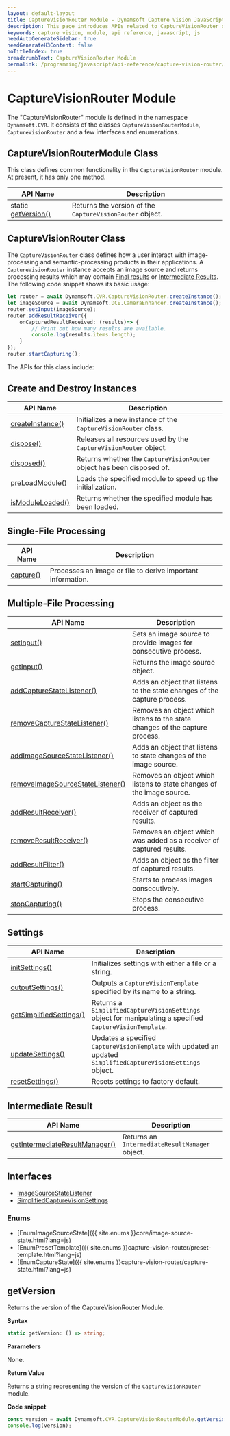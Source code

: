 ```yaml
---
layout: default-layout
title: CaptureVisionRouter Module - Dynamsoft Capture Vision JavaScript Edition API
description: This page introduces APIs related to CaptureVisionRouter of Dynamsoft Capture Vision JavaScript Edition as a module.
keywords: capture vision, module, api reference, javascript, js
needAutoGenerateSidebar: true
needGenerateH3Content: false
noTitleIndex: true
breadcrumbText: CaptureVisionRouter Module
permalink: /programming/javascript/api-reference/capture-vision-router/capture-vision-router-module.html
---
```


# CaptureVisionRouter Module

The "CaptureVisionRouter" module is defined in the namespace `Dynamsoft.CVR`. It consists of the classes `CaptureVisionRouterModule`, `CaptureVisionRouter` and a few interfaces and enumerations.

## CaptureVisionRouterModule Class

This class defines common functionality in the `CaptureVisionRouter` module. At present, it has only one method.

| API Name                           | Description                                              |
| ---------------------------------- | -------------------------------------------------------- |
| static [getVersion()](#getversion) | Returns the version of the `CaptureVisionRouter` object. |

## CaptureVisionRouter Class

The `CaptureVisionRouter` class defines how a user interact with image-processing and semantic-processing products in their applications. A `CaptureVisionRouter` instance accepts an image source and returns processing results which may contain [Final results]({{site.architecture}}output.html#final-results?lang=js) or [Intermediate Results]({{site.architecture}}output.html#intermediate-results?lang=js). The following code snippet shows its basic usage:

```typescript
let router = await Dynamsoft.CVR.CaptureVisionRouter.createInstance();
let imageSource = await Dynamsoft.DCE.CameraEnhancer.createInstance();
router.setInput(imageSource);
router.addResultReceiver({
    onCapturedResultReceived: (results)=> {
        // Print out how many results are available.
        console.log(results.items.length);
    }
});
router.startCapturing();
```

The APIs for this class include:

## Create and Destroy Instances

| API Name                                            | Description                                                            |
| --------------------------------------------------- | ---------------------------------------------------------------------- |
| [createInstance()](./instantiate.md#createinstance) | Initializes a new instance of the `CaptureVisionRouter` class.         |
| [dispose()](./instantiate.md#dispose)               | Releases all resources used by the `CaptureVisionRouter` object.       |
| [disposed()](./instantiate.md#disposed)             | Returns whether the `CaptureVisionRouter` object has been disposed of. |
| [preLoadModule()](./instantiate.md#preloadmodule)   | Loads the specified module to speed up the initialization.             |
| [isModuleLoaded()](./instantiate.md#ismoduleloaded) | Returns whether the specified module has been loaded.                  |

## Single-File Processing

| API Name                                         | Description                                                 |
| ------------------------------------------------ | ----------------------------------------------------------- |
| [capture()](./single-file-processing.md#capture) | Processes an image or file to derive important information. |

## Multiple-File Processing

| API Name                                                                                         | Description                                                                  |
| ------------------------------------------------------------------------------------------------ | ---------------------------------------------------------------------------- |
| [setInput()](./multiple-file-processing.md#setinput)                                             | Sets an image source to provide images for consecutive process.              |
| [getInput()](./multiple-file-processing.md#getinput)                                             | Returns the image source object.                                             |
| [addCaptureStateListener()](./multiple-file-processing.md#addcapturestatelistener)               | Adds an object that listens to the state changes of the capture process.     |
| [removeCaptureStateListener()](./multiple-file-processing.md#removecapturestatelistener)         | Removes an object which listens to the state changes of the capture process. |
| [addImageSourceStateListener()](./multiple-file-processing.md#addimagesourcestatelistener)       | Adds an object that listens to state changes of the image source.            |
| [removeImageSourceStateListener()](./multiple-file-processing.md#removeimagesourcestatelistener) | Removes an object which listens to state changes of the image source.        |
| [addResultReceiver()](./multiple-file-processing.md#addresultreceiver)                           | Adds an object as the receiver of captured results.                          |
| [removeResultReceiver()](./multiple-file-processing.md#removeresultreceiver)                     | Removes an object which was added as a receiver of captured results.         |
| [addResultFilter()](./multiple-file-processing.md#addresultfilter)                               | Adds an object as the filter of captured results.                            |
| [startCapturing()](./multiple-file-processing.md#startcapturing)                                 | Starts to process images consecutively.                                      |
| [stopCapturing()](./multiple-file-processing.md#stopcapturing)                                   | Stops the consecutive process.                                               |

## Settings

| API Name                                                       | Description                                                                                                   |
| -------------------------------------------------------------- | ------------------------------------------------------------------------------------------------------------- |
| [initSettings()](./settings.md#initsettings)                   | Initializes settings with either a file or a string.                                                          |
| [outputSettings()](./settings.md#outputsettings)               | Outputs a `CaptureVisionTemplate` specified by its name to a string.                                          |
| [getSimplifiedSettings()](./settings.md#getsimplifiedsettings) | Returns a `SimplifiedCaptureVisionSettings` object for manipulating a specified `CaptureVisionTemplate`.      |
| [updateSettings()](./settings.md#updatesettings)               | Updates a specified `CaptureVisionTemplate` with updated an updated `SimplifiedCaptureVisionSettings` object. |
| [resetSettings()](./settings.md#resetsettings)                 | Resets settings to factory default.                                                                           |

## Intermediate Result

| API Name                                                                                | Description                                    |
| --------------------------------------------------------------------------------------- | ---------------------------------------------- |
| [getIntermediateResultManager()](./intermediate-result.md#getintermediateresultmanager) | Returns an `IntermediateResultManager` object. |

## Interfaces

* [ImageSourceStateListener](./interfaces/image-source-state-listener.md)
* [SimplifiedCaptureVisionSettings](./interfaces/simplified-capture-vision-settings.md)

### Enums

* [EnumImageSourceState]({{ site.enums }}core/image-source-state.html?lang=js)
* [EnumPresetTemplate]({{ site.enums }}capture-vision-router/preset-template.html?lang=js)
* [EnumCaptureState]({{ site.enums }}capture-vision-router/capture-state.html?lang=js)

## getVersion

Returns the version of the CaptureVisionRouter Module.

**Syntax**

```typescript
static getVersion: () => string;
```

**Parameters**

None.

**Return Value**

Returns a string representing the version of the `CaptureVisionRouter` module.

**Code snippet**

```javascript
const version = await Dynamsoft.CVR.CaptureVisionRouterModule.getVersion();
console.log(version);
```
